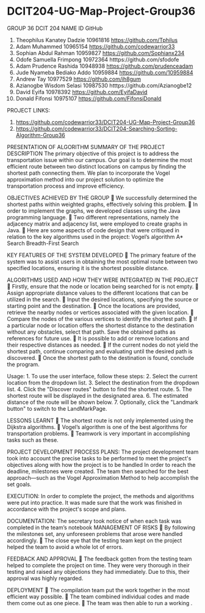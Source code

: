 # DCIT204-UG-Map-Project-Group36
GROUP 36
DCIT 204
NAME	ID	GitHub
1.	Theophilus Kanatey Dadzie	      10961816	https://github.com/Tphilus
2.	Adam Muhammed 	                10965154	https://github.com/codewarrior33
3.	Sophian Abdul Rahman	          10959827	https://github.com/Sophianx234
4.	Odofe Samuella Frimpong	        10972364	htttps://github.com/sfodofe
5.	Adam Prudence Rashida     	    10948938	https://github.com/prudenceadam
6.	Jude Nyameba Bediako Addo	      10959884	https://github.com/10959884
7.	Andrew Tay 	                    10977529	https://github.com/ih8gum
8.	Azianogbe Wisdom Selasi	        10987530	htttps://github.com/Azianogbe12
9.	David Eyifa	                    10978392	https://github.com/EyifaDavid
10.	Donald Fifonsi	                10975107	https://github.com/FifonsiDonald


PROJECT LINKS:
1.	https://github.com/codewarrior33/DCIT204-UG-Map-Project-Group36
2.	https://github.com/codewarrior33/DCIT204-Searching-Sorting-Algorithm-Group36


PRESENTATION OF ALGORITHM
SUMMARY OF THE PROJECT DESCRIPTION
 	The primary objective of this project is to address the transportation issue within our campus.
 	Our goal is to determine the most efficient route between two distinct locations on campus by finding the shortest path connecting them.
 	We plan to incorporate the Vogel approximation method into our project solution to optimize the transportation process and improve efficiency.

  
OBJECTIVES ACHIEVED BY THE GROUP
	We successfully determined the shortest paths within weighted graphs, effectively solving this problem.
	In order to implement the graphs, we developed classes using the Java programming language.
	Two different representations, namely the adjacency matrix and adjacency list, were employed to create graphs in Java.
	Here are some aspects of code design that were critiqued in relation to the key algorithms used in the project:
 	Vogel’s algorithm
 	A* Search
 	Breadth-First Search


KEY FEATURES OF THE SYSTEM DEVELOPED
	The primary feature of the system was to assist users in obtaining the most optimal route between two specified locations, ensuring it is the shortest possible distance.

ALGORITHMS USED AND HOW THEY WERE INTEGRATED IN THE PROJECT
	 Firstly, ensure that the node or location being searched for is not empty.
	Assign appropriate distance values to the different locations that can be utilized in the search.
	Input the desired locations, specifying the source or starting point and the destination.
	Once the locations are provided, retrieve the nearby nodes or vertices associated with the given location.
	Compare the nodes of the various vertices to identify the shortest path.
	If a particular node or location offers the shortest distance to the destination without any obstacles, select that path. Save the obtained paths as references for future use.
	It is possible to add or remove locations and their respective distances as needed.
	If the current nodes do not yield the shortest path, continue comparing and evaluating until the desired path is discovered.
	Once the shortest path to the destination is found, conclude the program.

Usage:
 	1.  To use the user interface, follow these steps:
 	2.  Select the current location from the dropdown list.
 	3.  Select the destination from the dropdown list.
 	4.  Click the "Discover routes" button to find the shortest route.
 	5.  The shortest route will be displayed in the designated area.
 	6.  The estimated distance of the route will be shown below.
 	7.  Optionally, click the "Landmark button" to switch to the LandMarkPage.

LESSONS LEARNT
	The shortest route is not only implemented using the Dijkstra algorithms.
	Vogel’s algorithm is one of the best algorithms for transportation problems.
	Teamwork is very important in accomplishing tasks such as these.

PROJECT DEVELOPMENT PROCESS
PLANS:
 	The project development team took into account the precise tasks to be performed to meet the project's objectives along with how the project is to be handled
 	In order to reach the deadline, milestones were created.
 	The team then searched for the best approach—such as the Vogel Approximation Method to help accomplish the set goals.

EXECUTION:
 	In order to complete the project, the methods and algorithms were put into practice.
 	It was made sure that the work was finished in accordance with the project's scope and plans.

DOCUMENTATION:
 	The secretary took notice of when each task was completed in the team’s notebook
MANAGEMENT OF RISKS
	By following the milestones set, any unforeseen problems that arose were handled accordingly.
	The close eye that the testing team kept on the project helped the team to avoid a whole lot of errors.



FEEDBACK AND APPROVAL
	The feedback gotten from the testing team helped to complete the project on time. They were very thorough in their testing and raised any objections they had immediately. Due to this, their approval was highly regarded.

DEPLOYMENT
	The compilation team put the work together in the most efficient way possible.
	The team combined individual codes and made them come out as one piece.
	The team was then able to run a working .

